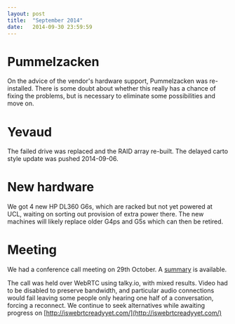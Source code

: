 ```yaml
---
layout: post
title:  "September 2014"
date:   2014-09-30 23:59:59
---
```


# Pummelzacken

On the advice of the vendor's hardware support, Pummelzacken was re-installed. There is some doubt about whether this really has a chance of fixing the problems, but is necessary to eliminate some possibilities and move on.

# Yevaud

The failed drive was replaced and the RAID array re-built. The delayed carto style update was pushed 2014-09-06.

# New hardware

We got 4 new HP DL360 G6s, which are racked but not yet powered at UCL, waiting on sorting out provision of extra power there. The new machines will likely replace older G4ps and G5s which can then be retired.

# Meeting

We had a conference call meeting on 29th October. A [summary](http://www.osmfoundation.org/wiki/File:OWG_Summary_2014-09-29.pdf) is available.

The call was held over WebRTC using talky.io, with mixed results. Video had to be disabled to preserve bandwidth, and particular audio connections would fail leaving some people only hearing one half of a conversation, forcing a reconnect. We continue to seek alternatives while awaiting progress on [http://iswebrtcreadyyet.com/](http://iswebrtcreadyyet.com/)
